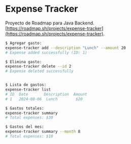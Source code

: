 # Expense Tracker
Proyecto de Roadmap para Java Backend.
[https://roadmap.sh/projects/expense-tracker](https://roadmap.sh/projects/expense-tracker).
```bash
$ Agregar gasto:
expense-tracker add --description "Lunch" --amount 20
# Expense added successfully (ID: 1)

$ Elimina gasto:
expense-tracker delete --id 2
# Expense deleted successfully


$ Lista de gastos:
expense-tracker list
# ID  Date       Description  Amount
# 1   2024-08-06  Lunch        $20

$ Gastos totales:
expense-tracker summary
# Total expenses: $30

$ Gastos del mes:
expense-tracker summary --month 8
# Total expenses: $10
```

